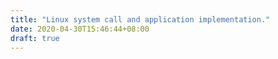 ```yaml
---
title: "Linux system call and application implementation."
date: 2020-04-30T15:46:44+08:00
draft: true
---
```


